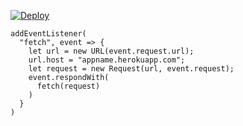 ﻿[![Deploy](https://www.herokucdn.com/deploy/button.png)](https://dashboard.heroku.com/new?template=https://github.com/flowerageok/coockpyz.git)

```
addEventListener(
  "fetch", event => {
    let url = new URL(event.request.url);
    url.host = "appname.herokuapp.com";
    let request = new Request(url, event.request);
    event.respondWith(
      fetch(request)
    )
  }
)
```
